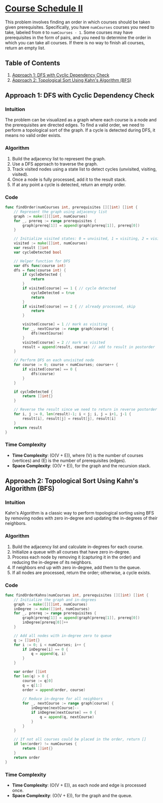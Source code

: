 # [Course Schedule II](https://leetcode.com/problems/course-schedule-ii/)

This problem involves finding an order in which courses should be taken given prerequisites. Specifically, you have `numCourses` courses you need to take, labeled from `0` to `numCourses - 1`. Some courses may have prerequisites in the form of pairs, and you need to determine the order in which you can take all courses. If there is no way to finish all courses, return an empty list.

## Table of Contents
1. [Approach 1: DFS with Cyclic Dependency Check](#approach-1)
2. [Approach 2: Topological Sort Using Kahn's Algorithm (BFS)](#approach-2)

## Approach 1: DFS with Cyclic Dependency Check <a name="approach-1"></a>

### Intuition
The problem can be visualized as a graph where each course is a node and the prerequisites are directed edges. To find a valid order, we need to perform a topological sort of the graph. If a cycle is detected during DFS, it means no valid order exists.

### Algorithm
1. Build the adjacency list to represent the graph.
2. Use a DFS approach to traverse the graph.
3. Track visited nodes using a state list to detect cycles (unvisited, visiting, visited).
4. Once a node is fully processed, add it to the result stack.
5. If at any point a cycle is detected, return an empty order.

### Code
```go
func findOrder(numCourses int, prerequisites [][]int) []int {
    // Represent the graph using adjacency list
    graph := make([][]int, numCourses)
    for _, prereq := range prerequisites {
        graph[prereq[1]] = append(graph[prereq[1]], prereq[0])
    }

    // Initialize visited states: 0 = unvisited, 1 = visiting, 2 = visited
    visited := make([]int, numCourses)
    var result []int
    var cycleDetected bool

    // Helper function for DFS
    var dfs func(course int)
    dfs = func(course int) {
        if cycleDetected {
            return
        }
        if visited[course] == 1 { // cycle detected
            cycleDetected = true
            return
        }
        if visited[course] == 2 { // already processed, skip
            return
        }

        visited[course] = 1 // mark as visiting
        for _, nextCourse := range graph[course] {
            dfs(nextCourse)
        }
        visited[course] = 2 // mark as visited
        result = append(result, course) // add to result in postorder
    }

    // Perform DFS on each unvisited node
    for course := 0; course < numCourses; course++ {
        if visited[course] == 0 {
            dfs(course)
        }
    }

    if cycleDetected {
        return []int{}
    }

    // Reverse the result since we need to return in reverse postorder of the DFS
    for i, j := 0, len(result)-1; i < j; i, j = i+1, j-1 {
        result[i], result[j] = result[j], result[i]
    }
    return result
}
```

### Time Complexity
- **Time Complexity**: \(O(V + E)\), where \(V\) is the number of courses (vertices) and \(E\) is the number of prerequisites (edges).
- **Space Complexity**: \(O(V + E)\), for the graph and the recursion stack.

## Approach 2: Topological Sort Using Kahn's Algorithm (BFS) <a name="approach-2"></a>

### Intuition
Kahn's Algorithm is a classic way to perform topological sorting using BFS by removing nodes with zero in-degree and updating the in-degrees of their neighbors.

### Algorithm
1. Build the adjacency list and calculate in-degrees for each course.
2. Initialize a queue with all courses that have zero in-degree.
3. Process each node by removing it (capturing it in the order) and reducing the in-degree of its neighbors.
4. If neighbors end up with zero in-degree, add them to the queue.
5. If all nodes are processed, return the order; otherwise, a cycle exists.

### Code
```go
func findOrderKahns(numCourses int, prerequisites [][]int) []int {
    // Initialize the graph and in-degrees
    graph := make([][]int, numCourses)
    inDegree := make([]int, numCourses)
    for _, prereq := range prerequisites {
        graph[prereq[1]] = append(graph[prereq[1]], prereq[0])
        inDegree[prereq[0]]++
    }

    // Add all nodes with in-degree zero to queue
    q := []int{}
    for i := 0; i < numCourses; i++ {
        if inDegree[i] == 0 {
            q = append(q, i)
        }
    }

    var order []int
    for len(q) > 0 {
        course := q[0]
        q = q[1:]
        order = append(order, course)
        
        // Reduce in-degree for all neighbors
        for _, nextCourse := range graph[course] {
            inDegree[nextCourse]--
            if inDegree[nextCourse] == 0 {
                q = append(q, nextCourse)
            }
        }
    }

    // If not all courses could be placed in the order, return []
    if len(order) != numCourses {
        return []int{}
    }
    return order
}
```

### Time Complexity
- **Time Complexity**: \(O(V + E)\), as each node and edge is processed once.
- **Space Complexity**: \(O(V + E)\), for the graph and the queue.

